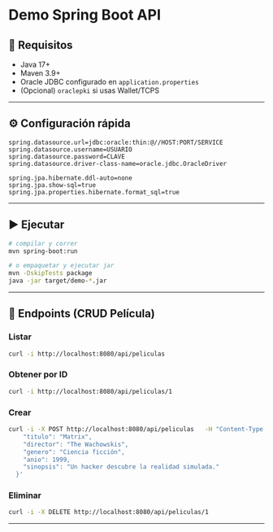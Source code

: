 # Demo Spring Boot API

## 🚀 Requisitos
- Java 17+
- Maven 3.9+
- Oracle JDBC configurado en `application.properties`
- (Opcional) `oraclepki` si usas Wallet/TCPS

---

## ⚙️ Configuración rápida
```properties
spring.datasource.url=jdbc:oracle:thin:@//HOST:PORT/SERVICE
spring.datasource.username=USUARIO
spring.datasource.password=CLAVE
spring.datasource.driver-class-name=oracle.jdbc.OracleDriver

spring.jpa.hibernate.ddl-auto=none
spring.jpa.show-sql=true
spring.jpa.properties.hibernate.format_sql=true
```
---

## ▶️ Ejecutar
```bash
# compilar y correr
mvn spring-boot:run

# o empaquetar y ejecutar jar
mvn -DskipTests package
java -jar target/demo-*.jar
```

---

## 📡 Endpoints (CRUD Película)

### Listar
```bash
curl -i http://localhost:8080/api/peliculas
```

### Obtener por ID
```bash
curl -i http://localhost:8080/api/peliculas/1
```

### Crear
```bash
curl -i -X POST http://localhost:8080/api/peliculas   -H "Content-Type: application/json"   -d '{
    "titulo": "Matrix",
    "director": "The Wachowskis",
    "genero": "Ciencia ficción",
    "anio": 1999,
    "sinopsis": "Un hacker descubre la realidad simulada."
  }'
```

### Eliminar
```bash
curl -i -X DELETE http://localhost:8080/api/peliculas/1
```

---

